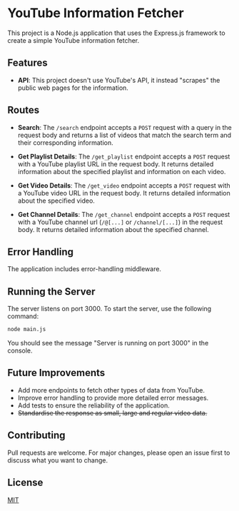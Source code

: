 # YouTube Information Fetcher

This project is a Node.js application that uses the Express.js framework to create a simple YouTube information fetcher. 

## Features
- **API**: This project doesn't use YouTube's API, it instead "scrapes" the public web pages for the information.

## Routes

- **Search**: The `/search` endpoint accepts a `POST` request with a query in the request body and returns a list of videos that match the search term and their corresponding information.

- **Get Playlist Details**: The `/get_playlist` endpoint accepts a `POST` request with a YouTube playlist URL in the request body. It returns detailed information about the specified playlist and information on each video.

- **Get Video Details**: The `/get_video` endpoint accepts a `POST` request with a YouTube video URL in the request body. It returns detailed information about the specified video.

- **Get Channel Details**: The `/get_channel` endpoint accepts a `POST` request with a YouTube channel url (`/@[...]` or `/channel/[...]`) in the request body. It returns detailed information about the specified channel. 

## Error Handling

The application includes error-handling middleware.

## Running the Server

The server listens on port 3000. To start the server, use the following command:

```bash
node main.js
```
You should see the message "Server is running on port 3000" in the console.

## Future Improvements

- Add more endpoints to fetch other types of data from YouTube.
- Improve error handling to provide more detailed error messages.
- Add tests to ensure the reliability of the application.
- ~~Standardise the response as small, large and regular video data.~~

## Contributing

Pull requests are welcome. For major changes, please open an issue first to discuss what you want to change.

## License

[MIT](https://choosealicense.com/licenses/mit/)
